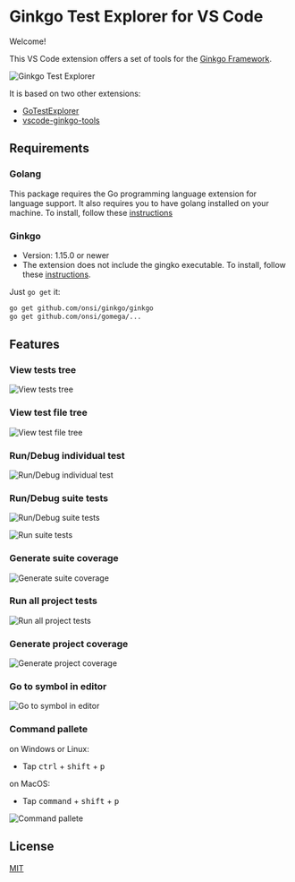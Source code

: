 # Ginkgo Test Explorer for VS Code

Welcome!

This VS Code extension offers a set of tools for the [Ginkgo Framework](https://onsi.github.io/ginkgo/).

![Ginkgo Test Explorer](media/ginkgotest.gif)

It is based on two other extensions:
- [GoTestExplorer](https://github.com/ppparihar/GoTestExplorer)
- [vscode-ginkgo-tools](https://github.com/dlipovetsky/vscode-ginkgo-tools)

## Requirements

### Golang

This package requires the Go programming language extension for language support. It also requires you to have golang installed on your machine. To install, follow these [instructions](https://golang.org/doc/install)

### Ginkgo

- Version: 1.15.0 or newer
- The extension does not include the gingko executable. To install, follow these [instructions](https://onsi.github.io/ginkgo/#getting-ginkgo).

Just `go get` it:

```bash
go get github.com/onsi/ginkgo/ginkgo
go get github.com/onsi/gomega/...
```

## Features

### View tests tree

![View tests tree](media/view-tests-tree.png)

### View test file tree

![View test file tree](media/view-test-file-tree.png)

### Run/Debug individual test

![Run/Debug individual test](media/run-debug-individual-tests.png)

### Run/Debug suite tests

![Run/Debug suite tests](media/run-debug-suite-tests.png)

![Run suite tests](media/run-suite-tests.png)

### Generate suite coverage

![Generate suite coverage](media/generate-suite-coverage.png)

### Run all project tests

![Run all project tests](media/run-all-project-tests.png)

### Generate project coverage

![Generate project coverage](media/generate-project-coverage.png)

### Go to symbol in editor

![Go to symbol in editor](media/go-to-symbol.png)

### Command pallete

on Windows or Linux:
- Tap <kbd>ctrl</kbd> + <kbd>shift</kbd> + <kbd>p</kbd>

on MacOS:
- Tap <kbd>command</kbd> + <kbd>shift</kbd> + <kbd>p</kbd>

![Command pallete](media/commands.png)

## License

[MIT](LICENSE "License")